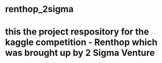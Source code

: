 # renthop_2sigma
# this the project respository for the kaggle competition - Renthop which was brought up by 2 Sigma Venture